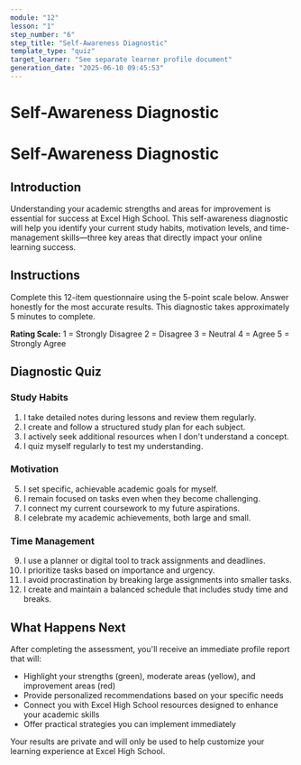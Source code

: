 ```yaml
---
module: "12"
lesson: "1"
step_number: "6"
step_title: "Self-Awareness Diagnostic"
template_type: "quiz"
target_learner: "See separate learner profile document"
generation_date: "2025-06-10 09:45:53"
---
```


# Self-Awareness Diagnostic

# Self-Awareness Diagnostic

## Introduction
Understanding your academic strengths and areas for improvement is essential for success at Excel High School. This self-awareness diagnostic will help you identify your current study habits, motivation levels, and time-management skills—three key areas that directly impact your online learning success.

## Instructions
Complete this 12-item questionnaire using the 5-point scale below. Answer honestly for the most accurate results. This diagnostic takes approximately 5 minutes to complete.

**Rating Scale:**
1 = Strongly Disagree
2 = Disagree
3 = Neutral
4 = Agree
5 = Strongly Agree

## Diagnostic Quiz

### Study Habits
1. I take detailed notes during lessons and review them regularly.
2. I create and follow a structured study plan for each subject.
3. I actively seek additional resources when I don't understand a concept.
4. I quiz myself regularly to test my understanding.

### Motivation
5. I set specific, achievable academic goals for myself.
6. I remain focused on tasks even when they become challenging.
7. I connect my current coursework to my future aspirations.
8. I celebrate my academic achievements, both large and small.

### Time Management
9. I use a planner or digital tool to track assignments and deadlines.
10. I prioritize tasks based on importance and urgency.
11. I avoid procrastination by breaking large assignments into smaller tasks.
12. I create and maintain a balanced schedule that includes study time and breaks.

## What Happens Next
After completing the assessment, you'll receive an immediate profile report that will:
- Highlight your strengths (green), moderate areas (yellow), and improvement areas (red)
- Provide personalized recommendations based on your specific needs
- Connect you with Excel High School resources designed to enhance your academic skills
- Offer practical strategies you can implement immediately

Your results are private and will only be used to help customize your learning experience at Excel High School.